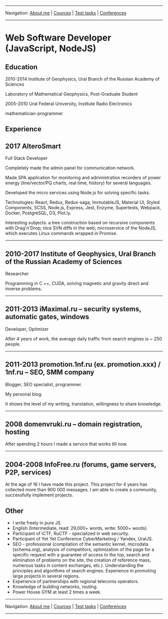 
___
Navigation: 
[About me](README.md "My experience, skills") |
[Cources](COURCES.md "What am I learning?") |
[Test tasks](TESTS.md "I did this projects") |
[Conferences](CONFERENCES.md "Where could you see me?")
___


# Web Software Developer (JavaScript, NodeJS)

## Education

2010-2014
Institute of Geophysics, Ural Branch of the Russian Academy of Sciences

Laboratory of Mathematical Geophysics, Post-Graduate Student

2005-2010
Ural Federal University, Institute Radio Electronics

mathematician-programmer


## Experience

2017 AlteroSmart
------ 
Full Stack Developer

Completely made the admin panel for communication network.

Made SPA application for monitoring and administration recorders of power energy (line/vector/PQ charts, real time, history) for several languages.

Developed the micro services using Node.js for solving specific tasks.

Technologies: React, Redux, Redux-saga, ImmutableJS, Material UI, Styled Components, SCSS, Node.js, Express, Jest, Enzyme, Supertests, Webpack, Docker, PostgreSQL, D3, Plot.ly.

Interesting subjects: a tree construction based on recursive components with Drag'n'Drop; nice SVN diffs in the web; microservice of the NodeJS, which executes Linux commands wrapped in Promise.
   ***

2010-2017 Institute of Geophysics, Ural Branch of the Russian Academy of Sciences
------ 
Researcher

Programming in C ++, CUDA, solving magnetic and gravity direct and inverse problems.
***

2011-2013
iMaximal.ru – security systems, automatic gates, windows
------ 
Developer, Optimizer

After 4 years of work, the average daily traffic from search engines is ~ 250 people. 
***

2011-2013 promotion.1nf.ru (ex. promotion.xxx) / 1nf.ru – SEO, SMM company
------ 
Blogger, SEO specialist, programmer.

My personal blog.

It shows the level of my writing, translation, willingness to share knowledge. 
***

2008 domenvruki.ru – domain registration, hosting 
------ 
After spending 2 hours I made a service that works till now.
***

2004-2008 InfoFree.ru (forums, game servers, P2P, services)
------ 
At the age of 16 I have made this project. This project for 4 years
has collected more than 900 000 messages. I am able to create a community, successfully implement projects. 

## Other

* I write freely in pure JS
* English (Intermediate, read: 29,000+ words, write: 5000+ words)
* Participant of iCTF, RuCTF - specialized in web security.
* Participant of Yet Yet Conference CyberMarketing / Yandex, UralJS.
* SEO - professional (compilation of the semantic kernel, microdata (schema.org), analysis of competitors, optimization of the page for a specific request with a guarantee of access to the top, search and elimination of problems on the site, the creation of reference mass, numerous tasks in content exchanges, etc.). Understanding the principles and algorithms of search engines. Experience in promoting large projects in several regions.
* Experience of partnerships with regional telecoms operators.
* Knowledge of building networks, routing.
* Power House GYM at least 2 times a week.

___
Navigation: 
[About me](README.md "My experience, skills") |
[Cources](COURCES.md "What am I learning?") |
[Test tasks](TESTS.md "I did this projects") |
[Conferences](CONFERENCES.md "Where could you see me?")
___
